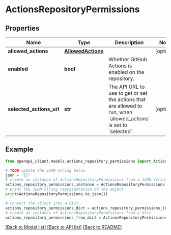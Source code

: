 # ActionsRepositoryPermissions


## Properties

Name | Type | Description | Notes
------------ | ------------- | ------------- | -------------
**allowed_actions** | [**AllowedActions**](AllowedActions.md) |  | [optional] 
**enabled** | **bool** | Whether GitHub Actions is enabled on the repository. | 
**selected_actions_url** | **str** | The API URL to use to get or set the actions that are allowed to run, when &#x60;allowed_actions&#x60; is set to &#x60;selected&#x60;. | [optional] 

## Example

```python
from openapi_client.models.actions_repository_permissions import ActionsRepositoryPermissions

# TODO update the JSON string below
json = "{}"
# create an instance of ActionsRepositoryPermissions from a JSON string
actions_repository_permissions_instance = ActionsRepositoryPermissions.from_json(json)
# print the JSON string representation of the object
print(ActionsRepositoryPermissions.to_json())

# convert the object into a dict
actions_repository_permissions_dict = actions_repository_permissions_instance.to_dict()
# create an instance of ActionsRepositoryPermissions from a dict
actions_repository_permissions_from_dict = ActionsRepositoryPermissions.from_dict(actions_repository_permissions_dict)
```
[[Back to Model list]](../README.md#documentation-for-models) [[Back to API list]](../README.md#documentation-for-api-endpoints) [[Back to README]](../README.md)


